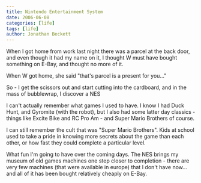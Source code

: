 ```yaml
---
title: Nintendo Entertainment System
date: 2006-06-08
categories: [life]
tags: [life]
author: Jonathan Beckett
---
```


When I got home from work last night there was a parcel at the back door, and even though it had my name on it, I thought W must have bought something on E-Bay, and thought no more of it.

When W got home, she said "that's parcel is a present for you..."

So - I get the scissors out and start cutting into the cardboard, and in the mass of bubblewrap, I discover a NES 

I can't actually remember what games I used to have. I know I had Duck Hunt, and Gyromite (with the robot), but I also had some latter day classics - things like Excite Bike and RC Pro Am - and Super Mario Brothers of course.

I can still remember the cult that was "Super Mario Brothers". Kids at school used to take a pride in knowing more secrets about the game than each other, or how fast they could complete a particular level.

What fun I'm going to have over the coming days. The NES brings my museum of old games machines one step closer to completion - there are very few machines (that were available in europe) that I don't have now... and all of it has been bought relatively cheaply on E-Bay.